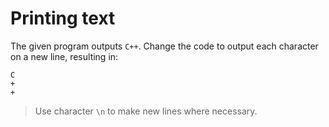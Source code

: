 # Printing text

The given program outputs `C++`. Change the code to output each character on a new line, resulting in:
```
C
+
+
```

>Use character `\n` to make new lines where necessary.